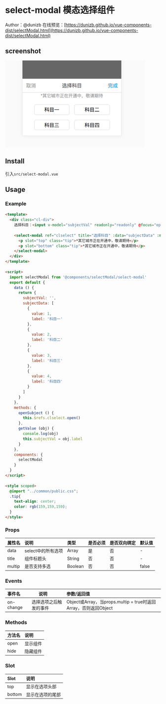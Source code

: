 # select-modal 模态选择组件

Author：@dunizb
在线预览：[https://dunizb.github.io/vue-components-dist/selectModal.html](https://dunizb.github.io/vue-components-dist/selectModal.html)

## screenshot
![screenshot.png](screenshot.png)

## Install
引入`src/select-modal.vue`

## Usage

### Example
```html
<template>
  <div class="cl-div">
    选择科目：<input v-model="subjectVal" readonly="readonly" @focus="openSubject" placeholder="请选择科目" type="text">

    <select-modal ref="clselect" title="选择科目" :data="subjectData" :multip="true" @on-change="getValue">
      <p slot="top" class="tip">*其它城市正在开通中，敬请期待</p>
      <p slot="bottom" class="tip">*其它城市正在开通中，敬请期待</p>
    </select-modal>
  </div>
</template>

<script>
  import selectModal from '@components/selectModal/select-modal'
  export default {
    data () {
      return {
        subjectVal: '',
        subjectData: [
          {
            value: 1,
            label: '科目一'
          },
          {
            value: 2,
            label: '科目二'
          },
          {
            value: 3,
            label: '科目三'
          },
          {
            value: 4,
            label: '科目四'
          }
        ]
      }
    },
    methods: {
      openSubject () {
        this.$refs.clselect.open()
      },
      getValue (obj) {
        console.log(obj)
        this.subjectVal = obj.label
      }
    },
    components: {
      selectModal
    }
  }
</script>

<style scoped>
  @import "../common/public.css";
  .tip{
    text-align: center;
    color: rgb(159,159,159);
  }
</style>
```

### Props
|属性名|       说明      |  类型 |是否必须|是否双向绑定|默认值|
|:------|:--------------|:------|:------|:-------|:-----|
|data  |select中的所有选项|Array  |是     |否       | -   |
|title |组件标题头        |String |否     |否       | -   |
|multip|是否支持多选      |Boolean|否     |否       | false|

### Events
|事件名 |       说明      |  参数/返回值          |
|:------|:--------------|:--------------|
|on-change |选择选项之后触发的事件|Object或Array，当props.multip = true时返回Array，否则返回Object  |

### Methods
|方法名 |       说明    |
|:------|:--------------|
|open |显示组件|
|hide |隐藏组件|

### Slot
|Slot |       说明    |
|:------|:--------------|
|top |显示在选项头部|
|bottom |显示在选项的尾部|
